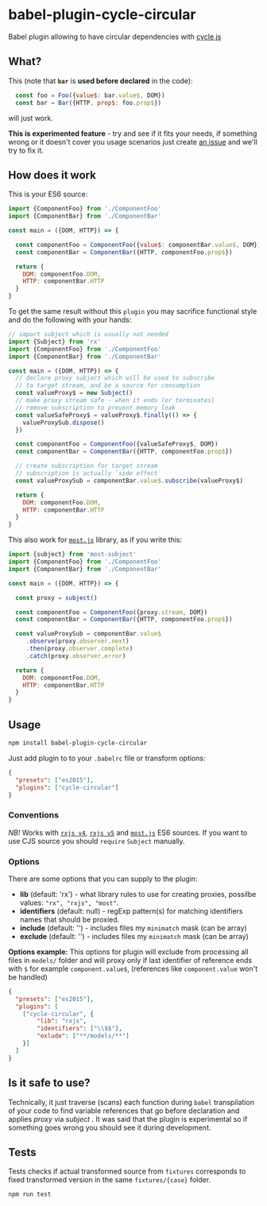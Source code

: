 # babel-plugin-cycle-circular

Babel plugin allowing to have circular dependencies with [cycle.js](http://cycle.js.org)

## What?

This (note that **`bar`** is **used before declared** in the code):

```js
  const foo = Foo({value$: bar.value$, DOM})
  const bar = Bar({HTTP, prop$: foo.prop$})
```

will just work.

**This is experimented feature** - try and see if it fits your needs, if something wrong or 
it doesn't cover you usage scenarios just create [an issue](issues) and we'll try to fix it.  

## How does it work

This is your ES6 source:

```js
import {ComponentFoo} from './ComponentFoo'
import {ComponentBar} from './ComponentBar'

const main = ({DOM, HTTP}) => {

  const componentFoo = ComponentFoo({value$: componentBar.value$, DOM})
  const componentBar = ComponentBar({HTTP, componentFoo.prop$})

  return {
    DOM: componentFoo.DOM,
    HTTP: componentBar.HTTP
  }
}
```

To get the same result without this `plugin` you may 
sacrifice functional style and do the following with your hands:

```js
// import subject which is usually not needed
import {Subject} from 'rx'
import {ComponentFoo} from './ComponentFoo'
import {ComponentBar} from './ComponentBar'

const main = ({DOM, HTTP}) => {
  // declare proxy subject which will be used to subscribe 
  // to target stream, and be a source for consumption
  const valueProxy$ = new Subject()
  // make proxy stream safe - when it ends (or terminates) 
  // remove subscription to prevent memory leak 
  const valueSafeProxy$ = valueProxy$.finally(() => {
    valueProxySub.dispose()
  })

  const componentFoo = ComponentFoo({valueSafeProxy$, DOM})
  const componentBar = ComponentBar({HTTP, componentFoo.prop$})

  // create subscription for target stream 
  // subscription is actually `side effect`   
  const valueProxySub = componentBar.value$.subscribe(valueProxy$)

  return {
    DOM: componentFoo.DOM,
    HTTP: componentBar.HTTP
  }
}

```

This also work for [`most.js`](https://github.com/cujojs/most) library, as if you write this: 
```js
import {subject} from 'most-subject'
import {ComponentFoo} from './ComponentFoo'
import {ComponentBar} from './ComponentBar'

const main = ({DOM, HTTP}) => {

  const proxy = subject()

  const componentFoo = ComponentFoo({proxy.stream, DOM})
  const componentBar = ComponentBar({HTTP, componentFoo.prop$})

  const valueProxySub = componentBar.value$
     .observe(proxy.observer.next)
     .then(proxy.observer.complete)
     .catch(proxy.observer.error)

  return {
    DOM: componentFoo.DOM,
    HTTP: componentBar.HTTP
  }
}
```

## Usage

```bash
npm install babel-plugin-cycle-circular
```

Just add plugin to to your `.babelrc` file or transform options:
```json
{
  "presets": ["es2015"],
  "plugins": ["cycle-circular"]
}
```

### Conventions

*NB!*
 Works with [`rxjs v4`](https://github.com/Reactive-Extensions/RxJS), 
 [`rxjs v5`](https://github.com/ReactiveX/rxjs) and [`most.js`](https://github.com/cujojs/most) ES6 sources.
 If you want to use CJS source you should `require` `Subject` manually.
 
### Options

There are some options that you can supply to the plugin:
* **lib** (default: 'rx') - what library rules to use for creating proxies, possilbe values: `"rx", "rxjs", "most"`.
* **identifiers** (default: null) - regExp pattern(s) for matching identifiers names that should be proxied.
* **include** (default: '') - includes files my `minimatch` mask (can be array)
* **exclude** (default: '') - includes files my `minimatch` mask (can be array)

**Options example:**
This options for plugin will exclude from processing all files in `models/` folder 
and will proxy only if last identifier of reference ends with `$` for example `component.value$`,
(references like `component.value` won't be handled)
```json
{
  "presets": ["es2015"],
  "plugins": [
    ["cycle-circular", {
        "lib": "rxjs",
        "identifiers": ["\\$$"],
        "exlude": ["**/models/**"]  
    }]
  ]
}
```

## Is it safe to use?
 
Technically, it just traverse (scans) each function during `babel` transpilation of your code 
to find variable references that go before declaration and applies *proxy* via *subject* . It was said that 
the plugin is experimental so if something goes wrong you should see it during development. 

## Tests
Tests checks if actual transformed source from `fixtures` 
corresponds to fixed transformed version in the same `fixtures/{case}` folder. 
```bash
npm run test
```